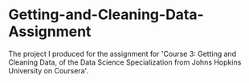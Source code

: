 # Getting-and-Cleaning-Data-Assignment
The project I produced for the assignment for 'Course 3: Getting and Cleaning Data, of the Data Science Specialization from Johns Hopkins University on Coursera'.
